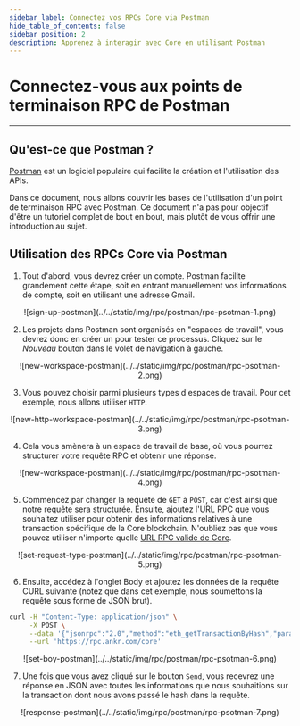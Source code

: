 ```yaml
---
sidebar_label: Connectez vos RPCs Core via Postman
hide_table_of_contents: false
sidebar_position: 2
description: Apprenez à interagir avec Core en utilisant Postman
---
```


# Connectez-vous aux points de terminaison RPC de Postman

---

## Qu'est-ce que Postman ?

[Postman](https://www.postman.com/) est un logiciel populaire qui facilite la création et l'utilisation des APIs.

Dans ce document, nous allons couvrir les bases de l'utilisation d'un point de terminaison RPC avec Postman. Ce document n'a pas pour objectif d'être un tutoriel complet de bout en bout, mais plutôt de vous offrir une introduction au sujet.

## Utilisation des RPCs Core via Postman

1. Tout d'abord, vous devrez créer un compte. Postman facilite grandement cette étape, soit en entrant manuellement vos informations de compte, soit en utilisant une adresse Gmail.

<p align="center" style={{zoom:"40%"}}>![sign-up-postman](../../static/img/rpc/postman/rpc-psotman-1.png)</p>

2. Les projets dans Postman sont organisés en "espaces de travail", vous devrez donc en créer un pour tester ce processus. Cliquez sur le _Nouveau_ bouton dans le volet de navigation à gauche.

<p align="center" style={{zoom:"40%"}}>![new-workspace-postman](../../static/img/rpc/postman/rpc-psotman-2.png)</p>

3. Vous pouvez choisir parmi plusieurs types d'espaces de travail. Pour cet exemple, nous allons utiliser `HTTP`.

<p align="center" style={{zoom:"40%"}}>![new-http-workspace-postman](../../static/img/rpc/postman/rpc-psotman-3.png)</p>

4. Cela vous amènera à un espace de travail de base, où vous pourrez structurer votre requête RPC et obtenir une réponse.

<p align="center" style={{zoom:"40%"}}>![new-workspace-postman](../../static/img/rpc/postman/rpc-psotman-4.png)</p>

5. Commencez par changer la requête de `GET` à `POST`, car c'est ainsi que notre requête sera structurée. Ensuite, ajoutez l'URL RPC que vous souhaitez utiliser pour obtenir des informations relatives à une transaction spécifique de la Core blockchain. N'oubliez pas que vous pouvez utiliser n'importe quelle [URL RPC valide de Core](./rpc-list.md).

<p align="center" style={{zoom:"40%"}}>![set-request-type-postman](../../static/img/rpc/postman/rpc-psotman-5.png)</p>

6. Ensuite, accédez à l'onglet Body et ajoutez les données de la requête CURL suivante (notez que dans cet exemple, nous soumettons la requête sous forme de JSON brut).

```bash
curl -H "Content-Type: application/json" \
     -X POST \
     --data '{"jsonrpc":"2.0","method":"eth_getTransactionByHash","params":["0xc9c4a5d14857ace0db197c7393806868824763377f802645aacf6f38d9c309b7"],"id":1}' \
     --url 'https://rpc.ankr.com/core'
```

<p align="center" style={{zoom:"70%"}}>![set-boy-postman](../../static/img/rpc/postman/rpc-psotman-6.png)</p>

7. Une fois que vous avez cliqué sur le bouton `Send`, vous recevrez une réponse en JSON avec toutes les informations que nous souhaitions sur la transaction dont nous avons passé le hash dans la requête.

<p align="center" style={{zoom:"40%"}}>![response-postman](../../static/img/rpc/postman/rpc-psotman-7.png)</p>
